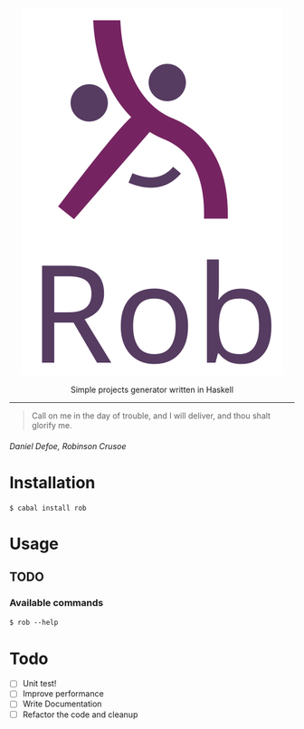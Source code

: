 <p align="center">
  <img src="rob-logo.svg" alt="rob logo"/>
</p>

<p align="center">
Simple projects generator written in Haskell
</p>

---
> Call on me in the day of trouble, and I will deliver, and thou shalt glorify me.</p>
###### Daniel Defoe, Robinson Crusoe

# Installation

```shell
$ cabal install rob
```

# Usage

## TODO

### Available commands

```shell
$ rob --help
```

# Todo

- [ ] Unit test!
- [ ] Improve performance
- [ ] Write Documentation
- [ ] Refactor the code and cleanup
